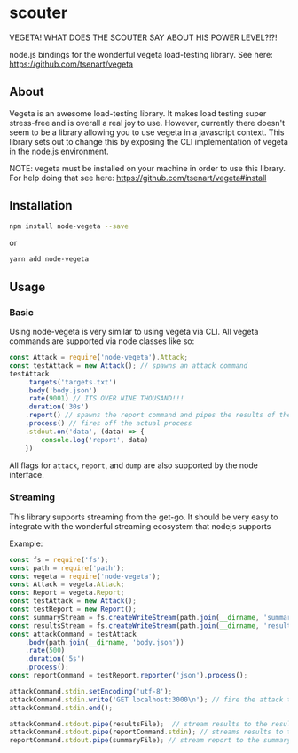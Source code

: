 # scouter
VEGETA! WHAT DOES THE SCOUTER SAY ABOUT HIS POWER LEVEL?!?!

node.js bindings for the wonderful vegeta load-testing library.  See here: https://github.com/tsenart/vegeta

## About
Vegeta is an awesome load-testing library.  It makes load testing super stress-free and is overall a real joy to use.  However, currently there doesn't seem to be a library allowing you to use vegeta in a javascript context.  This library sets out to change this by exposing the CLI implementation of vegeta in the node.js environment.

NOTE: vegeta must be installed on your machine in order to use this library.  For help doing that see here: https://github.com/tsenart/vegeta#install

## Installation
```sh
npm install node-vegeta --save
```
or
```sh
yarn add node-vegeta
```

## Usage

### Basic
Using node-vegeta is very similar to using vegeta via CLI.  All vegeta commands are supported via node classes like so:
```js
const Attack = require('node-vegeta').Attack;
const testAttack = new Attack(); // spawns an attack command
testAttack
    .targets('targets.txt')
    .body('body.json')
    .rate(9001) // ITS OVER NINE THOUSAND!!!
    .duration('30s')
    .report() // spawns the report command and pipes the results of the attack command to it
    .process() // fires off the actual process
    .stdout.on('data', (data) => {
        console.log('report', data)
    })
```
All flags for `attack`, `report`, and `dump` are also supported by the node interface.

### Streaming
This library supports streaming from the get-go.  It should be very easy to integrate with the wonderful streaming
ecosystem that nodejs supports

Example:
```js
const fs = require('fs');
const path = require('path');
const vegeta = require('node-vegeta');
const Attack = vegeta.Attack;
const Report = vegeta.Report;
const testAttack = new Attack();
const testReport = new Report();
const summaryStream = fs.createWriteStream(path.join(__dirname, 'summary.json'));
const resultsStream = fs.createWriteStream(path.join(__dirname, 'results.bin'));
const attackCommand = testAttack
    .body(path.join(__dirname, 'body.json'))
    .rate(500)
    .duration('5s')
    .process();
const reportCommand = testReport.reporter('json').process();

attackCommand.stdin.setEncoding('utf-8');
attackCommand.stdin.write('GET localhost:3000\n'); // fire the attack to localhost:3000
attackCommand.stdin.end();

attackCommand.stdout.pipe(resultsFile);  // stream results to the results file
attackCommand.stdout.pipe(reportCommand.stdin); // streams results to the report command
reportCommand.stdout.pipe(summaryFile); // stream report to the summary file
```
